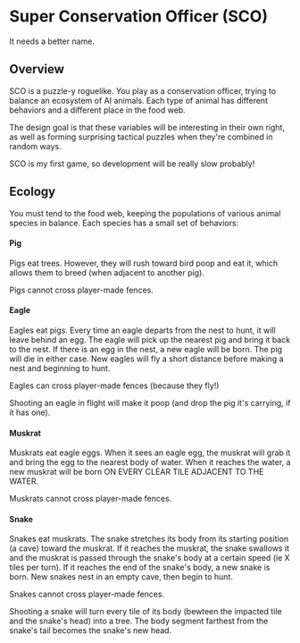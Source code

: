 # Super Conservation Officer (SCO)

It needs a better name.

## Overview

SCO is a puzzle-y roguelike. You play as a conservation officer, trying to balance an ecosystem of AI animals. Each type of animal has different behaviors and a different place in the food web.

The design goal is that these variables will be interesting in their own right, as well as forming surprising tactical puzzles when they're combined in random ways.

SCO is my first game, so development will be really slow probably!

## Ecology

You must tend to the food web, keeping the populations of various animal species in balance. Each species has a small set of behaviors:

#### Pig

Pigs eat trees. However, they will rush toward bird poop and eat it, which allows them to breed (when adjacent to another pig).

Pigs cannot cross player-made fences.

#### Eagle

Eagles eat pigs. Every time an eagle departs from the nest to hunt, it will leave behind an egg. The eagle will pick up the nearest pig and bring it back to the nest. If there is an egg in the nest, a new eagle will be born. The pig will die in either case. New eagles will fly a short distance before making a nest and beginning to hunt. 

Eagles can cross player-made fences (because they fly!) 

Shooting an eagle in flight will make it poop (and drop the pig it's carrying, if it has one). 

#### Muskrat

Muskrats eat eagle eggs. When it sees an eagle egg, the muskrat will grab it and bring the egg to the nearest body of water. When it reaches the water, a new muskrat will be born ON EVERY CLEAR TILE ADJACENT TO THE WATER.

Muskrats cannot cross player-made fences.

#### Snake

Snakes eat muskrats. The snake stretches its body from its starting position (a cave) toward the muskrat. If it reaches the muskrat, the snake swallows it and the muskrat is passed through the snake's body at a certain speed (ie X tiles per turn). If it reaches the end of the snake's body, a new snake is born. New snakes nest in an empty cave, then begin to hunt.

Snakes cannot cross player-made fences. 

Shooting a snake will turn every tile of its body (bewteen the impacted tile and the snake's head) into a tree. The body segment farthest from the snake's tail becomes the snake's new head.
